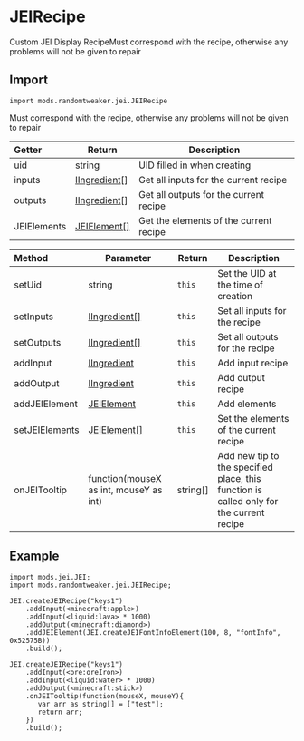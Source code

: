 # JEIRecipe

Custom JEI Display RecipeMust correspond with the recipe, otherwise any problems will not be given to repair

## Import

```zenscript
import mods.randomtweaker.jei.JEIRecipe
```

Must correspond with the recipe, otherwise any problems will not be given to repair

| Getter | Return | Description |
|:---- | ---- | -----|
| uid | string | UID filled in when creating |
| inputs | [IIngredient[]](https://docs.blamejared.com/1.12/en/Vanilla/Variable_Types/IIngredient/) | Get all inputs for the current recipe |
| outputs | [IIngredient[]](https://docs.blamejared.com/1.12/en/Vanilla/Variable_Types/IIngredient/) | Get all outputs for the current recipe |
| JEIElements | [JEIElement[]](https://github.com/ikexing-cn/RandomTweaker/blob/1.12/wiki/en_us/modSupport/JEIELement/JEIELement.md) | Get the elements of the current recipe |

| Method | Parameter | Return | Description |
|:---- | ---- | -----| -----|
|setUid | string | ``this`` | Set  the UID at the time of creation |
|setInputs | [IIngredient[]](https://docs.blamejared.com/1.12/en/Vanilla/Variable_Types/IIngredient/) | ``this`` | Set all inputs for the recipe |
|setOutputs | [IIngredient[]](https://docs.blamejared.com/1.12/en/Vanilla/Variable_Types/IIngredient/) | ``this`` | Set all outputs for the recipe |
|addInput | [IIngredient](https://docs.blamejared.com/1.12/en/Vanilla/Variable_Types/IIngredient/) | ``this`` | Add input recipe |
|addOutput | [IIngredient](https://docs.blamejared.com/1.12/en/Vanilla/Variable_Types/IIngredient/)  | ``this``| Add output recipe |
|addJEIElement | [JEIElement](https://github.com/ikexing-cn/RandomTweaker/blob/1.12/wiki/en_us/modSupport/JEIELement/JEIELement.md) | ``this`` | Add elements |
|setJEIElements | [JEIElement[]](https://github.com/ikexing-cn/RandomTweaker/blob/1.12/wiki/en_us/modSupport/JEIELement/JEIELement.md) | ``this`` | Set the elements of the current recipe |
|onJEITooltip | function(mouseX as int, mouseY as int) | string[] | Add new tip to the specified place, this function is called only for the current recipe |

## Example

```zenscript
import mods.jei.JEI;
import mods.randomtweaker.jei.JEIRecipe;

JEI.createJEIRecipe("keys1")
    .addInput(<minecraft:apple>)
    .addInput(<liquid:lava> * 1000)
    .addOutput(<minecraft:diamond>)
    .addJEIElement(JEI.createJEIFontInfoElement(100, 8, "fontInfo", 0x52575B))
    .build();

JEI.createJEIRecipe("keys1")
    .addInput(<ore:oreIron>)
    .addInput(<liquid:water> * 1000)
    .addOutput(<minecraft:stick>)
    .onJEITooltip(function(mouseX, mouseY){
       var arr as string[] = ["test"];
       return arr;
    })
    .build();
```
